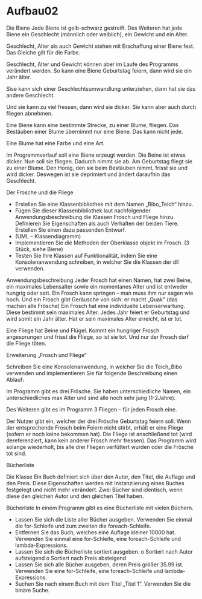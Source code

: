 # Aufbau02

Die Biene
Jede Biene ist gelb-schwarz gestreift. Des Weiteren hat jede Biene ein Geschlecht (männlich
oder weiblich), ein Gewicht und ein Alter.

Geschlecht, Alter als auch Gewicht stehen mit Erschaffung einer Biene fest. Das Gleiche gilt
für die Farbe.

Geschlecht, Alter und Gewicht können aber im Laufe des Programms verändert werden. So kann
eine Biene Geburtstag feiern, dann wird sie ein Jahr älter.

Sise kann sich einer Geschlechtsumwandlung unterziehen, dann hat sie das andere Geschlecht.

Und sie kann zu viel fressen, dann wird sie dicker. Sie kann aber auch durch fliegen abnehmen.

Eine Biene kann eine bestimmte Strecke, zu einer Blume, fliegen. Das Bestäuben einer Blume
übernimmt nur eine Biene. Das kann nicht jede.

Eine Blume hat eine Farbe und eine Art.

Im Programmverlauf soll eine Biene erzeugt werden. Die Beine ist etwas dicker. Nun soll sie
fliegen. Dadurch nimmt sie ab. Am Geburtstag fliegt sie zu einer Blume.
Den Honig, den sie beim Bestäuben nimmt, frisst sie und wird dicker.
Deswegen ist sie deprimiert und ändert daraufhin das Geschlecht.


Der Frosche und die Fliege

-	Erstellen Sie eine Klassenbibliothek mit dem Namen „Bibo_Teich“ hinzu.
-	Fügen Sie dieser Klassenbibliothek laut nachfolgender Anwendungsbeschreibung die Klassen Frosch und Fliege hinzu. Definieren Sie Eigenschaften als auch Verhalten der beiden Tiere. Erstellen Sie einen dazu passenden Entwurf.
-	 (UML – Klassendiagramm)
-	Implementieren Sie die Methoden der Oberklasse objekt im Frosch. (3 Stück, siehe Biene)
-	Testen Sie Ihre Klassen auf Funktionalität, indem Sie eine Konsolenanwendung schreiben, in welcher Sie die Klassen der dll verwenden. 

Anwendungsbeschreibung 
Jeder Frosch hat einen Namen, hat zwei Beine, ein maximales Lebensalter sowie ein momentanes Alter und ist entweder hungrig oder satt.
Ein Frosch kann springen – man muss ihm nur sagen wie hoch. Und ein Frosch gibt Geräusche von sich: er macht „Quak" (das machen alle Frösche)
Ein Frosch hat eine individuelle Lebenserwartung. Diese bestimmt sein maximales Alter. Jedes Jahr feiert er Geburtstag  und wird somit ein Jahr älter. Hat er sein maximales Alter erreicht, ist er tot.

Eine Fliege hat Beine und Flügel. 
Kommt ein hungriger Frosch angesprungen und frisst die Fliege, so ist sie tot. Und nur der Frosch darf die Fliege töten.


Erweiterung „Frosch und Fliege“

Schreiben Sie eine Konsolenanwendung, in welcher Sie die Teich_Bibo verwenden und implementieren Sie für folgende Beschreibung einen Ablauf:

Im Programm gibt es drei Frösche. Sie haben unterschiedliche Namen, ein unterschiedliches max Alter und sind alle noch sehr jung (1-2Jahre).

Des Weiteren gibt es im Programm 3 Fliegen – für jeden Frosch eine. 

Der Nutzer gibt ein, welcher der drei Frösche Geburtstag feiern soll. Wenn der entsprechende Frosch beim Feiern nicht stirbt, erhält er eine Fliege (sofern er noch keine bekommen hat). Die Fliege ist anschließend tot (wird dereferenziert, kann kein anderer Frosch mehr fressen).
Das Programm wird solange wiederholt, bis alle drei Fliegen verfüttert wurden oder die Frösche tot sind. 


Bücherliste

Die Klasse
Ein Buch definiert sich über den Autor, den Titel, die Auflage und den Preis. Diese Eigenschaften werden mit Instanziierung eines Buches festgelegt und nicht mehr verändert.
Zwei Bücher sind identisch, wenn diese den gleichen Autor und den gleichen Titel haben.


Bücherliste
In einem Programm gibt es eine Bücherliste mit vielen Büchern.
-	Lassen Sie sich die Liste aller Bücher ausgeben. Verwenden Sie einmal die for-Schleife und zum zweiten die foreach-Schleife.
-	Entfernen Sie das Buch, welches eine Auflage kleiner 10000 hat. Verwenden Sie einmal eine for-Schleife, eine foreach-Schleife und lambda-Expressions.
-	Lassen Sie sich die Bücherliste sortiert ausgeben.
o	Sortiert nach Autor aufsteigend
o	Sortiert nach Preis absteigend
-	Lassen Sie sich alle Bücher ausgeben, deren Preis größer 35.99 ist.  Verwenden Sie eine for-Schleife, eine foreach-Schleife und lambda-Expressions.
-	Suchen Sie nach einem Buch mit dem Titel „Titel 1“. Verwenden Sie die binäre Suche.



